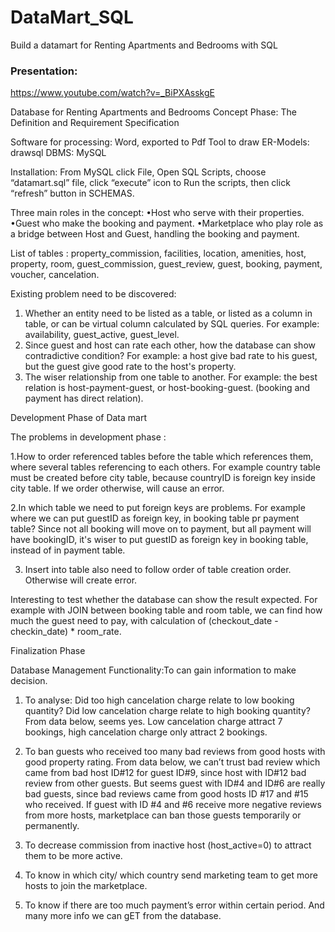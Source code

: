 # DataMart_SQL
Build a datamart for Renting Apartments and Bedrooms with SQL

### Presentation:
https://www.youtube.com/watch?v=_BiPXAsskgE


Database for Renting Apartments and Bedrooms
Concept Phase: The Definition and Requirement Specification

Software for processing: Word, exported to Pdf
Tool to draw ER-Models: drawsql
DBMS: MySQL

Installation:
From MySQL click File, Open SQL Scripts, choose “datamart.sql” file, click “execute” icon to Run 
the scripts, then click “refresh” button in SCHEMAS.

Three main roles in the concept:
•Host who serve with their properties.
•Guest who make the booking and payment.
•Marketplace who play role as a bridge between Host and Guest, handling the booking and payment.

List of tables : 
property_commission, facilities, location, amenities, host, property, room,
guest_commission, guest_review, guest,
booking, payment, voucher, cancelation. 

Existing problem need to be discovered: 
1. Whether an entity need to be listed as a table, or listed as a column in table, or can be virtual column calculated by SQL queries. For example: availability, guest_active, guest_level.
2. Since guest and host can rate each other, how the database can show contradictive condition? 
For example: a host give bad rate to his guest, but the guest give good rate to the host's property.
3. The wiser relationship from one table to another. For example: the best relation is host-payment-guest, or host-booking-guest. (booking and payment has direct relation).


Development Phase of Data mart

The problems in development phase :

1.How to order referenced tables before the table which references them, where several tables referencing to each others. For example country table must be created before city table, because countryID is foreign key inside city table. If we order otherwise, will cause an error.

2.In which table we need to put foreign keys are problems. 
For example where we can put guestID as foreign key, in booking table pr payment table?
Since not all booking will move on to payment, but all payment will have bookingID, it's wiser to put guestID as foreign key in booking table, instead of in payment table.

3. Insert into table also need to follow order of table creation order. Otherwise will create error.

Interesting to test whether the database can show the result  expected.
For example with JOIN between booking table and room table, we can find how much the guest need to pay, with calculation of (checkout_date - checkin_date) * room_rate.


Finalization Phase

Database Management Functionality:To can gain information to make decision. 

1. To analyse: Did too high cancelation charge relate to low booking quantity? Did low
cancelation charge relate to high booking quantity? From data below, seems yes.
Low cancelation charge attract 7 bookings, high cancelation charge only attract 2 bookings.
 
2. To ban guests who received too many bad reviews from good hosts with good property 
rating. From data below, we can’t trust bad review which came from bad host ID#12 for guest 
ID#9, since host with ID#12 bad review from other guests.
But seems guest with ID#4 and ID#6 are really bad guests, since bad reviews came from 
good hosts ID #17 and #15 who received.
If guest with ID #4 and #6 receive more negative reviews from more hosts, marketplace can 
ban those guests temporarily or permanently.

3. To decrease commission from inactive host (host_active=0) to attract them to be more active.

4. To know in which city/ which country send marketing team to get more hosts to join the 
marketplace.

5. To know if there are too much payment’s error within certain period.
And many more info we can gET from the database.


